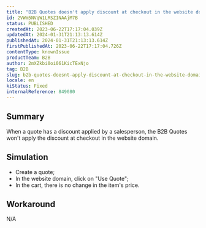 ```yaml
---
title: "B2B Quotes doesn't apply discount at checkout in the website domain"
id: 2VWm5NVqW1LRSZINAAjM7B
status: PUBLISHED
createdAt: 2023-06-22T17:17:04.039Z
updatedAt: 2024-01-31T21:13:13.614Z
publishedAt: 2024-01-31T21:13:13.614Z
firstPublishedAt: 2023-06-22T17:17:04.726Z
contentType: knownIssue
productTeam: B2B
author: 2mXZkbi0oi061KicTExNjo
tag: B2B
slug: b2b-quotes-doesnt-apply-discount-at-checkout-in-the-website-domain
locale: en
kiStatus: Fixed
internalReference: 849080
---
```


## Summary


When a quote has a discount applied by a salesperson, the B2B Quotes won't apply the discount at checkout in the website domain.


##

## Simulation



- Create a quote;
- In the website domain, click on "Use Quote";
- In the cart, there is no change in the item's price.


##

## Workaround


N/A




